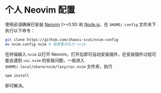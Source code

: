 # 个人 Neovim 配置

使用前请确保已安装 [Neovim](https://github.com/neovim/neovim/releases/latest) (>=0.10) 和 [Node.js](https://nodejs.org/zh-cn/download)，在 `$HOME/.config` 文件夹下执行以下命令：

```bash
git clone https://github.com/zhaoxi-scut/nvim-config
mv nvim-config nvim # 需要重命名为 nvim
```

在终端输入 `nvim` 以打开 Neovim，打开后即可自动安装插件，在安装插件过程可能会遇到 `coc.nvim` 的安装问题，一般进入 `$HOME/.local/share/nvim/lazy/coc.nvim` 文件夹，执行

```bash
npm install
```

即可解决。